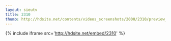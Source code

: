```yaml
---
layout: sieutv
title: 2310
thumb: http://hdsite.net/contents/videos_screenshots/2000/2310/preview_360p.mp4.jpg
---
```

{% include iframe src='http://hdsite.net/embed/2310' %}
 
